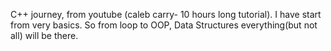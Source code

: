 C++ journey, from youtube (caleb carry- 10 hours long tutorial). I have start from very basics. So from loop to OOP, Data Structures everything(but not all) will be there.
